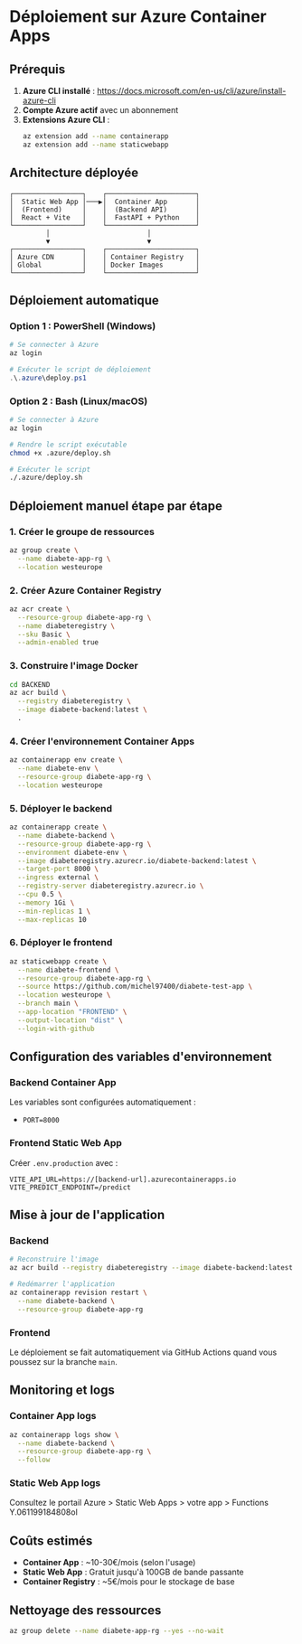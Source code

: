 # Déploiement sur Azure Container Apps

## Prérequis

1. **Azure CLI installé** : https://docs.microsoft.com/en-us/cli/azure/install-azure-cli
2. **Compte Azure actif** avec un abonnement
3. **Extensions Azure CLI** :
   ```bash
   az extension add --name containerapp
   az extension add --name staticwebapp
   ```

## Architecture déployée

```
┌─────────────────┐    ┌──────────────────────┐
│  Static Web App │───▶│  Container App       │
│  (Frontend)     │    │  (Backend API)       │
│  React + Vite   │    │  FastAPI + Python    │
└─────────────────┘    └──────────────────────┘
         │                        │
         ▼                        ▼
┌─────────────────┐    ┌──────────────────────┐
│ Azure CDN       │    │ Container Registry   │
│ Global          │    │ Docker Images        │
└─────────────────┘    └──────────────────────┘
```

## Déploiement automatique

### Option 1 : PowerShell (Windows)
```powershell
# Se connecter à Azure
az login

# Exécuter le script de déploiement
.\.azure\deploy.ps1
```

### Option 2 : Bash (Linux/macOS)
```bash
# Se connecter à Azure
az login

# Rendre le script exécutable
chmod +x .azure/deploy.sh

# Exécuter le script
./.azure/deploy.sh
```

## Déploiement manuel étape par étape

### 1. Créer le groupe de ressources
```bash
az group create \
  --name diabete-app-rg \
  --location westeurope
```

### 2. Créer Azure Container Registry
```bash
az acr create \
  --resource-group diabete-app-rg \
  --name diabeteregistry \
  --sku Basic \
  --admin-enabled true
```

### 3. Construire l'image Docker
```bash
cd BACKEND
az acr build \
  --registry diabeteregistry \
  --image diabete-backend:latest \
  .
```

### 4. Créer l'environnement Container Apps
```bash
az containerapp env create \
  --name diabete-env \
  --resource-group diabete-app-rg \
  --location westeurope
```

### 5. Déployer le backend
```bash
az containerapp create \
  --name diabete-backend \
  --resource-group diabete-app-rg \
  --environment diabete-env \
  --image diabeteregistry.azurecr.io/diabete-backend:latest \
  --target-port 8000 \
  --ingress external \
  --registry-server diabeteregistry.azurecr.io \
  --cpu 0.5 \
  --memory 1Gi \
  --min-replicas 1 \
  --max-replicas 10
```

### 6. Déployer le frontend
```bash
az staticwebapp create \
  --name diabete-frontend \
  --resource-group diabete-app-rg \
  --source https://github.com/michel97400/diabete-test-app \
  --location westeurope \
  --branch main \
  --app-location "FRONTEND" \
  --output-location "dist" \
  --login-with-github
```

## Configuration des variables d'environnement

### Backend Container App
Les variables sont configurées automatiquement :
- `PORT=8000`

### Frontend Static Web App
Créer `.env.production` avec :
```
VITE_API_URL=https://[backend-url].azurecontainerapps.io
VITE_PREDICT_ENDPOINT=/predict
```

## Mise à jour de l'application

### Backend
```bash
# Reconstruire l'image
az acr build --registry diabeteregistry --image diabete-backend:latest ./BACKEND

# Redémarrer l'application
az containerapp revision restart \
  --name diabete-backend \
  --resource-group diabete-app-rg
```

### Frontend
Le déploiement se fait automatiquement via GitHub Actions quand vous poussez sur la branche `main`.

## Monitoring et logs

### Container App logs
```bash
az containerapp logs show \
  --name diabete-backend \
  --resource-group diabete-app-rg \
  --follow
```

### Static Web App logs
Consultez le portail Azure > Static Web Apps > votre app > Functions
Y.061199184808ol
## Coûts estimés

- **Container App** : ~10-30€/mois (selon l'usage)
- **Static Web App** : Gratuit jusqu'à 100GB de bande passante
- **Container Registry** : ~5€/mois pour le stockage de base

## Nettoyage des ressources

```bash
az group delete --name diabete-app-rg --yes --no-wait
```